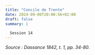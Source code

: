 ```yaml
---
title: "Concile de Trente"
date: 2024-09-06T20:00:56+02:00
draft: false
summary: |
  
  Session 14
---
```



*Source : Dassance 1842, t. 1, pp. 34-80*.



